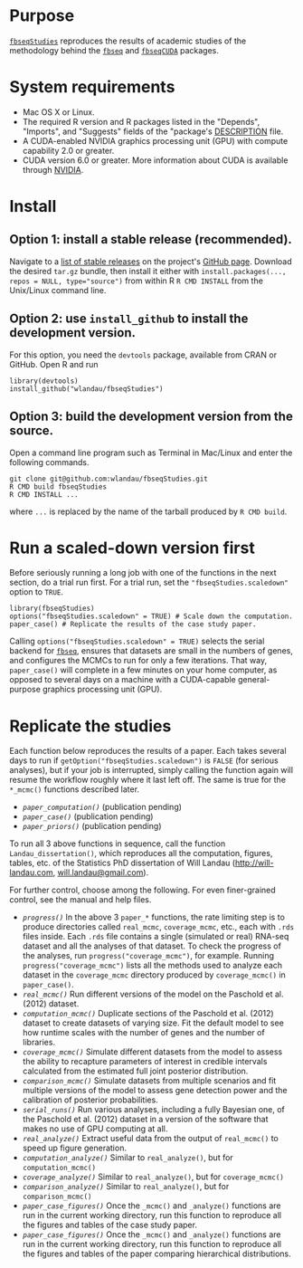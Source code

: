 # Purpose

[`fbseqStudies`](https://github.com/wlandau/fbseqStudies) reproduces the results of academic studies of the methodology behind the [`fbseq`](https://github.com/wlandau/fbseq) and [`fbseqCUDA`](https://github.com/wlandau/fbseqCUDA) packages.

# System requirements

- Mac OS X or Linux. 
- The required R version and R packages listed in the  "Depends", "Imports", and "Suggests" fields of the "package's [DESCRIPTION](https://github.com/wlandau/fbseqStudies/blob/master/DESCRIPTION) file.
- A CUDA-enabled NVIDIA graphics processing unit (GPU) with compute capability 2.0 or greater.
- CUDA version 6.0 or greater. More information about CUDA is available through [NVIDIA](http://www.nvidia.com/object/cuda_home_new.html).

# Install

## Option 1: install a stable release (recommended).

Navigate to a [list of stable releases](https://github.com/wlandau/fbseqStudies/releases) on the project's [GitHub page](https://github.com/wlandau/fbseqStudies). Download the desired `tar.gz` bundle, then install it either with `install.packages(..., repos = NULL, type="source")` from within R  `R CMD INSTALL` from the Unix/Linux command line.

## Option 2: use `install_github` to install the development version.

For this option, you need the `devtools` package, available from CRAN or GitHub. Open R and run 

```
library(devtools)
install_github("wlandau/fbseqStudies")
```

## Option 3: build the development version from the source.

Open a command line program such as Terminal in Mac/Linux and enter the following commands.

```
git clone git@github.com:wlandau/fbseqStudies.git
R CMD build fbseqStudies
R CMD INSTALL ...
```

where `...` is replaced by the name of the tarball produced by `R CMD build`. 

# Run a scaled-down version first

Before seriously running a long job with one of the functions in the next section, do a trial run first. For a trial run, set the ``"fbseqStudies.scaledown"`` option to ``TRUE``. 


```
library(fbseqStudies)
options("fbseqStudies.scaledown" = TRUE) # Scale down the computation.
paper_case() # Replicate the results of the case study paper.
```

Calling ``options("fbseqStudies.scaledown" = TRUE)`` selects the serial backend for [`fbseq`](https://github.com/wlandau/fbseq), ensures that datasets are small in the numbers of genes, and configures the MCMCs to run for only a few iterations. That way, ``paper_case()`` will complete in a few minutes on your home computer, as opposed to several days on a  machine with a CUDA-capable general-purpose graphics processing unit (GPU).


# Replicate the studies

Each function below reproduces the results of a paper. Each takes several days to run if `getOption("fbseqStudies.scaledown")` is `FALSE` (for serious analyses), but if your job is interrupted, simply calling the function again will resume the workflow roughly where it last left off. The same is true for the `*_mcmc()` functions described later.

- *`paper_computation()`* (publication pending)
- *`paper_case()`* (publication pending)
- *`paper_priors()`* (publication pending)

To run all 3 above functions in sequence, call the function `Landau_dissertation()`, which reproduces all the computation, figures, tables, etc. of the Statistics PhD dissertation of Will Landau (http://will-landau.com, will.landau@gmail.com).

For further control, choose among the following. For even finer-grained control, see the manual and help files.

- *`progress()`* In the above 3 `paper_*` functions, the rate limiting step is to produce directories called `real_mcmc`, `coverage_mcmc`, etc., each with `.rds` files inside. Each `.rds` file contains a single (simulated or real) RNA-seq dataset and all the analyses of that dataset. To check the progress of the analyses, run `progress("coverage_mcmc")`, for example. Running `progress("coverage_mcmc")` lists all the methods used to analyze each dataset in the `coverage_mcmc` directory produced by `coverage_mcmc()` in `paper_case()`.
- *`real_mcmc()`* Run different versions of the model on the Paschold et al. (2012) dataset. 
- *`computation_mcmc()`* Duplicate sections of the Paschold et al. (2012) dataset to create datasets of varying size. Fit the default model to see how runtime scales with the number of genes and the number of libraries.
- *`coverage_mcmc()`* Simulate different datasets from the model to assess the ability to recapture parameters of interest in credible intervals calculated from the estimated full joint posterior distribution. 
- *`comparison_mcmc()`* Simulate datasets from multiple scenarios and fit multiple versions of the model to assess gene detection power and the calibration of posterior probabilities.
- *`serial_runs()`* Run various analyses, including a fully Bayesian one, of the Paschold et al. (2012) dataset in a version of the software that makes no use of GPU computing at all.
- *`real_analyze()`* Extract useful data from the output of `real_mcmc()` to speed up figure generation.
- *`computation_analyze()`* Similar to `real_analyze()`, but for `computation_mcmc()`
- *`coverage_analyze()`* Similar to `real_analyze()`, but for `coverage_mcmc()`
- *`comparison_analyze()`* Similar to `real_analyze()`, but for `comparison_mcmc()`
- *`paper_case_figures()`* Once the `_mcmc()` and `_analyze()` functions are run in the current working directory, run this function to reproduce all the figures and tables of the case study paper.
- *`paper_case_figures()`* Once the `_mcmc()` and `_analyze()` functions are run in the current working directory, run this function to reproduce all the figures and tables of the paper comparing hierarchical distributions.